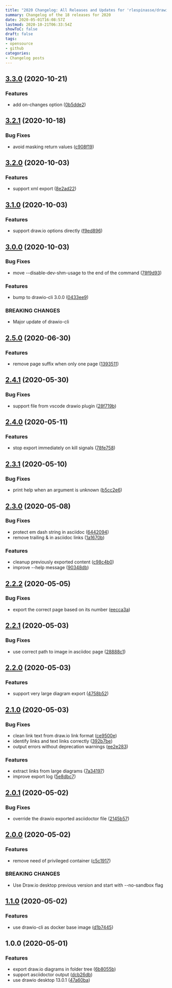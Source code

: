 ```yaml
---
title: "2020 Changelog: All Releases and Updates for 'rlespinasse/drawio-export'"
summary: Changelog of the 18 releases for 2020
date: 2020-05-01T16:08:57Z
lastmod: 2020-10-21T06:33:54Z
showToC: false
draft: false
tags:
- opensource
- github
categories:
- Changelog posts
---
```

## [3.3.0](http://github.com/rlespinasse/drawio-export/compare/3.2.1...3.3.0) (2020-10-21)


### Features

* add on-changes option ([0b5dde2](http://github.com/rlespinasse/drawio-export/commit/0b5dde2ac83a83418e416813afcde931fdf1abc3))



## [3.2.1](http://github.com/rlespinasse/drawio-export/compare/3.2.0...3.2.1) (2020-10-18)


### Bug Fixes

* avoid masking return values ([c908f19](http://github.com/rlespinasse/drawio-export/commit/c908f1926d76cd762f3f00f2e44bd1ce2727a552))



## [3.2.0](http://github.com/rlespinasse/drawio-export/compare/3.1.0...3.2.0) (2020-10-03)


### Features

* support xml export ([8e2ad22](http://github.com/rlespinasse/drawio-export/commit/8e2ad2274a3a09f0aa137498f7d93acb6d4432ce))



## [3.1.0](http://github.com/rlespinasse/drawio-export/compare/3.0.0...3.1.0) (2020-10-03)


### Features

* support draw.io options directly ([f9ed896](http://github.com/rlespinasse/drawio-export/commit/f9ed896ff72b2a9c3aafc1985555595e175cbdf4))



## [3.0.0](http://github.com/rlespinasse/drawio-export/compare/2.5.0...3.0.0) (2020-10-03)


### Bug Fixes

* move --disable-dev-shm-usage to the end of the command ([78f9d93](http://github.com/rlespinasse/drawio-export/commit/78f9d9325f748f68a39637a1dc554082d84b74c4))


### Features

* bump to drawio-cli 3.0.0 ([0433ee9](http://github.com/rlespinasse/drawio-export/commit/0433ee908d920f90de628df7216ea2a6a807340a))


### BREAKING CHANGES

* Major update of drawio-cli



## [2.5.0](http://github.com/rlespinasse/drawio-export/compare/2.4.1...2.5.0) (2020-06-30)


### Features

* remove page suffix when only one page ([1393511](http://github.com/rlespinasse/drawio-export/commit/1393511711719d05d8a2d287dc4cf290506d821f))



## [2.4.1](http://github.com/rlespinasse/drawio-export/compare/2.4.0...2.4.1) (2020-05-30)


### Bug Fixes

* support file from vscode drawio plugin ([28f719b](http://github.com/rlespinasse/drawio-export/commit/28f719b191f0cd04296ea93db246ea7416d6b332))



## [2.4.0](http://github.com/rlespinasse/drawio-export/compare/2.3.1...2.4.0) (2020-05-11)


### Features

* stop export immediately on kill signals ([78fe758](http://github.com/rlespinasse/drawio-export/commit/78fe7587964a963d86279da9c3bcb76d1e117f0d))



## [2.3.1](http://github.com/rlespinasse/drawio-export/compare/2.3.0...2.3.1) (2020-05-10)


### Bug Fixes

* print help when an argument is unknown ([b5cc2e6](http://github.com/rlespinasse/drawio-export/commit/b5cc2e644567127550753add00666bf6650f6018))



## [2.3.0](http://github.com/rlespinasse/drawio-export/compare/2.2.2...2.3.0) (2020-05-08)


### Bug Fixes

* protect em dash string  in asciidoc ([6442094](http://github.com/rlespinasse/drawio-export/commit/6442094370eaf7570ad4dae13c4a74a8e32ea412))
* remove trailing & in asciidoc links ([1a1670b](http://github.com/rlespinasse/drawio-export/commit/1a1670b895cf1840cd58e79ca6b4a4459639c875))


### Features

* cleanup previously exported content ([c98c4b0](http://github.com/rlespinasse/drawio-export/commit/c98c4b0e986d17cb220434d9d1359f1a08434076))
* improve --help message ([90348db](http://github.com/rlespinasse/drawio-export/commit/90348db936891772289326a0b4d7c3fb4fa0710b))



## [2.2.2](http://github.com/rlespinasse/drawio-export/compare/2.2.1...2.2.2) (2020-05-05)


### Bug Fixes

* export the correct page based on its number ([eecca3a](http://github.com/rlespinasse/drawio-export/commit/eecca3a193d17b7900a77ae7070f84ab6ce7a448))



## [2.2.1](http://github.com/rlespinasse/drawio-export/compare/2.2.0...2.2.1) (2020-05-03)


### Bug Fixes

* use correct path to image in asciidoc page ([28888c1](http://github.com/rlespinasse/drawio-export/commit/28888c1a16042b527c59bd324639171397db84e2))



## [2.2.0](http://github.com/rlespinasse/drawio-export/compare/2.1.0...2.2.0) (2020-05-03)


### Features

* support very large diagram export ([4758b52](http://github.com/rlespinasse/drawio-export/commit/4758b52db581890cae122c5c9901650c69e46273))



## [2.1.0](http://github.com/rlespinasse/drawio-export/compare/2.0.1...2.1.0) (2020-05-03)


### Bug Fixes

* clean link text from draw.io link format ([ce9500e](http://github.com/rlespinasse/drawio-export/commit/ce9500e3161c916c34ec4fb6a902137099ec6794))
* identify links and text links correctly ([392b7be](http://github.com/rlespinasse/drawio-export/commit/392b7be6231f4c509a282a0881503e155d1ca31f))
* output errors without deprecation warnings ([ee2e283](http://github.com/rlespinasse/drawio-export/commit/ee2e283d0621bc01850a4f9eb518ec315b6548e5))


### Features

* extract links from large diagrams ([7a34197](http://github.com/rlespinasse/drawio-export/commit/7a3419760440071ee60c0206d837ca0f5e9f1cca))
* improve export log ([5e8dbc7](http://github.com/rlespinasse/drawio-export/commit/5e8dbc79cf941ad6871d06d4a7cc814cfdb18d0d))



## [2.0.1](http://github.com/rlespinasse/drawio-export/compare/2.0.0...2.0.1) (2020-05-02)


### Bug Fixes

* override the drawio exported asciidoctor file ([2145b57](http://github.com/rlespinasse/drawio-export/commit/2145b57b65d073f875fdf303c32131c74169da8d))



## [2.0.0](http://github.com/rlespinasse/drawio-export/compare/1.1.0...2.0.0) (2020-05-02)


### Features

* remove need of privileged container ([c5c1917](http://github.com/rlespinasse/drawio-export/commit/c5c1917b5e1c03cac2dd1d014b273755fb12dd4f))


### BREAKING CHANGES

* Use Draw.io desktop previous version
and start with --no-sandbox flag



## [1.1.0](http://github.com/rlespinasse/drawio-export/compare/1.0.0...1.1.0) (2020-05-02)


### Features

* use drawio-cli as docker base image ([d1b7445](http://github.com/rlespinasse/drawio-export/commit/d1b7445858e304cdb624cfd4721905b5602e3dec))



## 1.0.0 (2020-05-01)


### Features

* export draw.io diagrams in folder tree ([6b8055b](http://github.com/rlespinasse/drawio-export/commit/6b8055b69e3a6ec09792cfa6c9c1c439d08e0105))
* support asciidoctor output ([dcb26db](http://github.com/rlespinasse/drawio-export/commit/dcb26db1cc2419bc70e4a099359a9ac1cdf648cc))
* use drawio desktop 13.0.1 ([47a60ba](http://github.com/rlespinasse/drawio-export/commit/47a60baaa35c7295016946609571401dd6706d4e))



